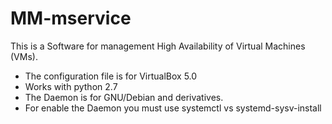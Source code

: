MM-mservice
=============

This is a Software for management High Availability of Virtual Machines
(VMs).
- The configuration file is for VirtualBox 5.0
- Works with python 2.7
- The Daemon is for GNU/Debian and derivatives.
- For enable the Daemon you must use systemctl vs systemd-sysv-install

  

